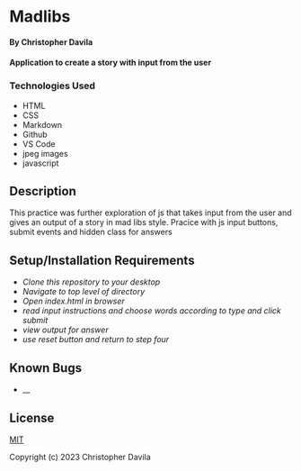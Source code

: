 # Madlibs

####  By Christopher Davila

#### Application to create a story with input from the user  

### Technologies Used

* HTML
* CSS
* Markdown
* Github
* VS Code
* jpeg images
* javascript

## Description

This practice was further exploration of js that takes input from the user and gives an output of a story in mad libs style. Pracice with js input buttons, submit events and hidden class for answers

## Setup/Installation Requirements

* _Clone this repository to your desktop_
* _Navigate to top level of directory_
* _Open index.html in browser_
* _read input instructions and choose words according to type and click submit_
* _view output for answer_
* _use reset button and return to step four_


## Known Bugs

* __

## License

[MIT](https://github.com/ChrisRDavila/madlibs/edit/main/LICENSE.txt)

Copyright (c) 2023 Christopher Davila